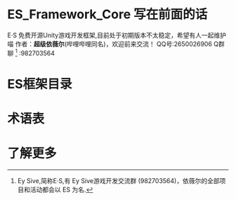 # ES_Framework_Core 写在前面的话
E·S 免费开源Unity游戏开发框架,目前处于初期版本不太稳定，希望有人一起维护喵
作者：**超级依薇尔**(哔哩哔哩同名)，欢迎前来交流！
QQ号:2650026906 
Q群聊 [^Ey Sive] :982703564

# ES框架目录


# 术语表

# 了解更多

[^Ey Sive]: Ey Sive,简称E·S,有 Ey Sive游戏开发交流群 (982703564)，依薇尔的全部项目和活动都会以 ES 为名.

